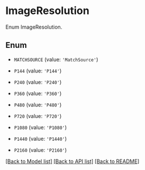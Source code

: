 # ImageResolution

Enum ImageResolution.

## Enum

* `MATCHSOURCE` (value: `'MatchSource'`)

* `P144` (value: `'P144'`)

* `P240` (value: `'P240'`)

* `P360` (value: `'P360'`)

* `P480` (value: `'P480'`)

* `P720` (value: `'P720'`)

* `P1080` (value: `'P1080'`)

* `P1440` (value: `'P1440'`)

* `P2160` (value: `'P2160'`)

[[Back to Model list]](README.md#documentation-for-models) [[Back to API list]](README.md#documentation-for-api-endpoints) [[Back to README]](README.md)


